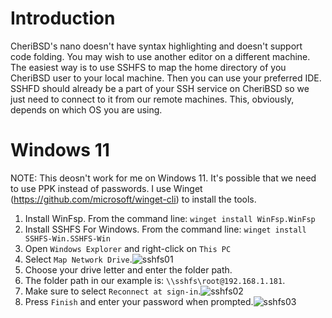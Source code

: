 # Introduction
CheriBSD's nano doesn't have syntax highlighting and doesn't support code folding. You may wish to use another editor on a different machine. The easiest way is to use SSHFS to map the home directory of you CheriBSD user to your local machine. Then you can use your preferred IDE. SSHFD should already be a part of your SSH service on CheriBSD so we just need to connect to it from our remote machines. This, obviously, depends on which OS you are using.

# Windows 11
NOTE: This deosn't work for me on Windows 11. It's possible that we need to use PPK instead of passwords.
I use Winget (https://github.com/microsoft/winget-cli) to install the tools.
1. Install WinFsp. From the command line: `winget install WinFsp.WinFsp`
2. Install SSHFS For Windows. From the command line: `winget install SSHFS-Win.SSHFS-Win`
3. Open `Windows Explorer` and right-click on `This PC`
4. Select `Map Network Drive`.![sshfs01](https://user-images.githubusercontent.com/52569451/227214510-9edee380-b8cc-4f57-8460-0ca97ad335e8.png)
5. Choose your drive letter and enter the folder path.
6. The folder path in our example is: `\\sshfs\root@192.168.1.181`.
7. Make sure to select `Reconnect at sign-in`.![sshfs02](https://user-images.githubusercontent.com/52569451/227214551-cbb926cb-58d4-43fa-9db3-3490c150fdee.png)
8. Press `Finish` and enter your password when prompted.![sshfs03](https://user-images.githubusercontent.com/52569451/227214581-f84a867b-3329-4c78-9940-6671671d267c.png)
